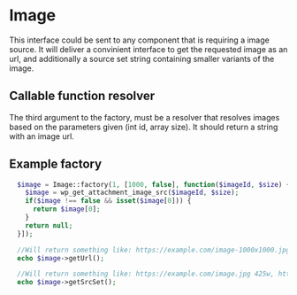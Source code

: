 # Image
This interface could be sent to any component that is requiring a image source. It will deliver a convinient interface to get the requested image as an url, and additionally a source set string containing smaller variants of the image.

## Callable function resolver
The third argument to the factory, must be a resolver that resolves images based on the parameters given (int id, array size). It should return a string with an image url.

## Example factory

```php
  $image = Image::factory(1, [1000, false], function($imageId, $size) {
    $image = wp_get_attachment_image_src($imageId, $size); 
    if($image !== false && isset($image[0])) {
      return $image[0]; 
    } 
    return null; 
  }]);

  //Will return something like: https://example.com/image-1000x1000.jpg
  echo $image->getUrl();

  //Will return something like: https://example.com/image.jpg 425w, https://example.com/image.jpg 768w
  echo $image->getSrcSet();

```